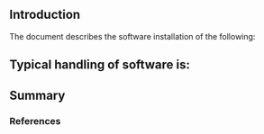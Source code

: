 ## Introduction
The document describes the software installation of the following:

Typical handling of software is:
- 


## Summary




### References


